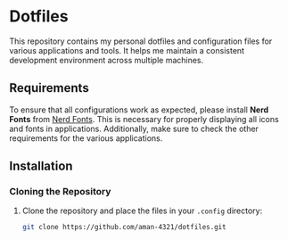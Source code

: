 # Dotfiles

This repository contains my personal dotfiles and configuration files for various applications and tools. It helps me maintain a consistent development environment across multiple machines.

## Requirements

To ensure that all configurations work as expected, please install **Nerd Fonts** from [Nerd Fonts](https://www.nerdfonts.com/). This is necessary for properly displaying all icons and fonts in applications. Additionally, make sure to check the other requirements for the various applications.

## Installation

### Cloning the Repository

1. Clone the repository and place the files in your `.config` directory:

   ```bash
   git clone https://github.com/aman-4321/dotfiles.git
   ```

